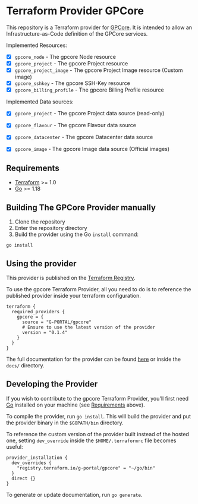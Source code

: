 # Terraform Provider GPCore

This repository is a Terraform provider for [GPCore](https://g-portal.cloud).
It is intended to allow an Infrastructure-as-Code definition of the GPCore services.

Implemented Resources:
- [x] `gpcore_node` - The gpcore Node resource
- [x] `gpcore_project` - The gpcore Project resource
- [x] `gpcore_project_image` - The gpcore Project Image resource (Custom image)
- [x] `gpcore_sshkey` - The gpcore SSH-Key resource
- [x] `gpcore_billing_profile` - The gpcore Billing Profile resource

Implemented Data sources:
- [x] `gpcore_project` - The gpcore Project data source (read-only)
- [x] `gpcore_flavour` - The gpcore Flavour data source
- [x] `gpcore_datacenter` - The gpcore Datacenter data source
- [x] `gpcore_image` - The gpcore Image data source (Official images)


## Requirements

- [Terraform](https://www.terraform.io/downloads.html) >= 1.0
- [Go](https://golang.org/doc/install) >= 1.18

## Building The GPCore Provider manually

1. Clone the repository
1. Enter the repository directory
1. Build the provider using the Go `install` command:

```shell
go install
```

## Using the provider

This provider is published on the [Terraform Registry](https://registry.terraform.io/providers/g-portal/gpcore/latest).

To use the gpcore Terraform Provider, all you need to do is to reference the published provider inside your terraform configuration.

```hcl
terraform {
  required_providers {
    gpcore = {
      source = "G-PORTAL/gpcore"
      # Ensure to use the latest version of the provider
      version = "0.1.4"
    }
  }
}
```

The full documentation for the provider can be found [here](https://registry.terraform.io/providers/g-portal/gpcore/latest/docs) or inside the `docs/` directory.

## Developing the Provider

If you wish to contribute to the gpcore Terraform Provider, you'll first need [Go](http://www.golang.org) installed on your machine (see [Requirements](#requirements) above).

To compile the provider, run `go install`. This will build the provider and put the provider binary in the `$GOPATH/bin` directory.

To reference the custom version of the provider built instead of the hosted one, setting `dev_override` inside the `$HOME/.terraformrc` file becomes useful:

```hcl
provider_installation {
  dev_overrides {
    "registry.terraform.io/g-portal/gpcore" = "~/go/bin"
  }
  direct {}
}
```

To generate or update documentation, run `go generate`.
